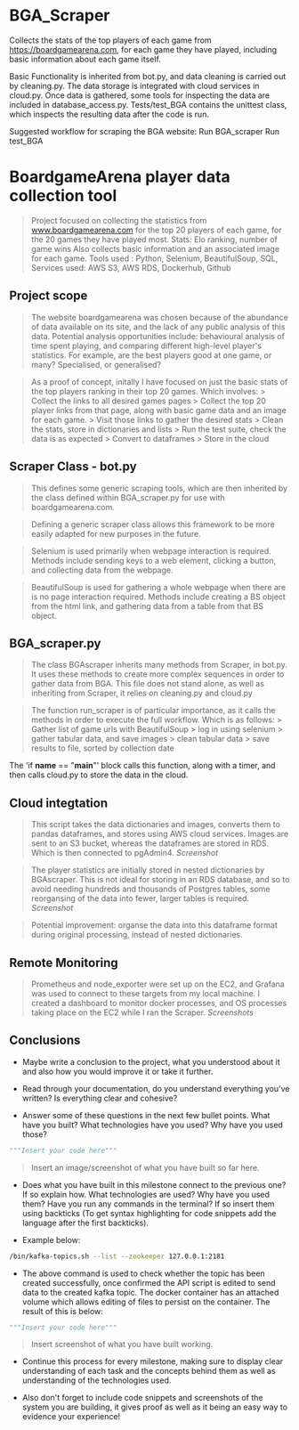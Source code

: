 # BGA_Scraper 
Collects the stats of the top players of each 
game from https://boardgamearena.com, for each game they have played,
including basic information about each game itself. 

Basic Functionality is inherited from bot.py, and data cleaning
is carried out by cleaning.py. 
The data storage is integrated with cloud services in cloud.py.
Once data is gathered, some tools for inspecting the data are included 
in database_access.py.
Tests/test_BGA contains the unittest class, which inspects 
the resulting data after the code is run.


Suggested workflow for scraping the BGA website:
Run BGA_scraper
Run test_BGA

# BoardgameArena player data collection tool

> Project focused on collecting the statistics from www.boardgamearena.com for the top 20 players of each game, for the 20 games they have played most. 
> Stats: Elo ranking, number of game wins
> Also collects basic information and an associated image for each game.
> Tools used : Python, Selenium, BeautifulSoup, SQL, 
> Services used: AWS S3, AWS RDS, Dockerhub, Github

## Project scope

> The website boardgamearena was chosen because of the abundance of data available on its site, and the lack of any public analysis of this data. Potential analysis opportunities include: behavioural analysis of time spent playing, and comparing different high-level player's statistics. For example, are the best players good at one game, or many? Specialised, or generalised?

> As a proof of concept, initally I have focused on just the basic stats of the top players ranking in their top 20 games. Which involves:
    > Collect the links to all desired games pages
    > Collect the top 20 player links from that page, along with basic game data and an image for each game.
    > Visit those links to gather the desired stats
    > Clean the stats, store in dictionaries and lists
    > Run the test suite, check the data is as expected
    > Convert to dataframes
    > Store in the cloud

## Scraper Class - bot.py

> This defines some generic scraping tools, which are then inherited by the class defined within BGA_scraper.py for use with boardgamearena.com. 

> Defining a generic scraper class allows this framework to be more easily adapted for new purposes in the future.

> Selenium is used primarily when webpage interaction is required. Methods include sending keys to a web element, clicking a button, and collecting data from the webpage.

> BeautifulSoup is used for gathering a whole webpage when there are is no page interaction required. Methods include creating a BS object from the html link, and gathering data from a table from that BS object.


## BGA_scraper.py

> The class BGAscraper inherits many methods from Scraper, in bot.py. It uses these methods to create more complex sequences in order to gather data from BGA. This file does not stand alone, as well as inheriting from Scraper, it relies on cleaning.py and cloud.py

> The function run_scraper is of particular importance, as it calls the methods in order to execute the full workflow. Which is as follows:
    > Gather list of game urls with BeautifulSoup
    > log in using selenium
    > gather tabular data, and save images
    > clean tabular data
    > save results to file, sorted by collection date

The 'if __name__ == "__main__"' block calls this function, along with a timer, and then calls cloud.py to store the data in the cloud.



## Cloud integtation
> This script takes the data dictionaries and images, converts them to pandas dataframes, and stores using AWS cloud services. Images are sent to an S3 bucket, whereas the dataframes are stored in RDS. Which is then connected to pgAdmin4.
*Screenshot*

> The player statistics are initially stored in nested dictionaries by BGAscraper. This is not ideal for storing in an RDS database, and so to avoid needing hundreds and thousands of Postgres tables, some reorgansing of the data into fewer, larger tables is required.
*Screenshot*

> Potential improvement: organse the data into this dataframe format during original processing, instead of nested dictionaries. 

## Remote Monitoring
> Prometheus and node_exporter were set up on the EC2, and Grafana was used to connect to these targets from my local machine. I created a dashboard to monitor docker processes, and OS processes taking place on the EC2 while I ran the Scraper.
*Screenshots*

## Conclusions

- Maybe write a conclusion to the project, what you understood about it and also how you would improve it or take it further.

- Read through your documentation, do you understand everything you've written? Is everything clear and cohesive?




- Answer some of these questions in the next few bullet points. What have you built? What technologies have you used? Why have you used those?

```python
"""Insert your code here"""
```

> Insert an image/screenshot of what you have built so far here.


- Does what you have built in this milestone connect to the previous one? If so explain how. What technologies are used? Why have you used them? Have you run any commands in the terminal? If so insert them using backticks (To get syntax highlighting for code snippets add the language after the first backticks).

- Example below:

```bash
/bin/kafka-topics.sh --list --zookeeper 127.0.0.1:2181
```

- The above command is used to check whether the topic has been created successfully, once confirmed the API script is edited to send data to the created kafka topic. The docker container has an attached volume which allows editing of files to persist on the container. The result of this is below:

```python
"""Insert your code here"""
```

> Insert screenshot of what you have built working.


- Continue this process for every milestone, making sure to display clear understanding of each task and the concepts behind them as well as understanding of the technologies used.

- Also don't forget to include code snippets and screenshots of the system you are building, it gives proof as well as it being an easy way to evidence your experience!
